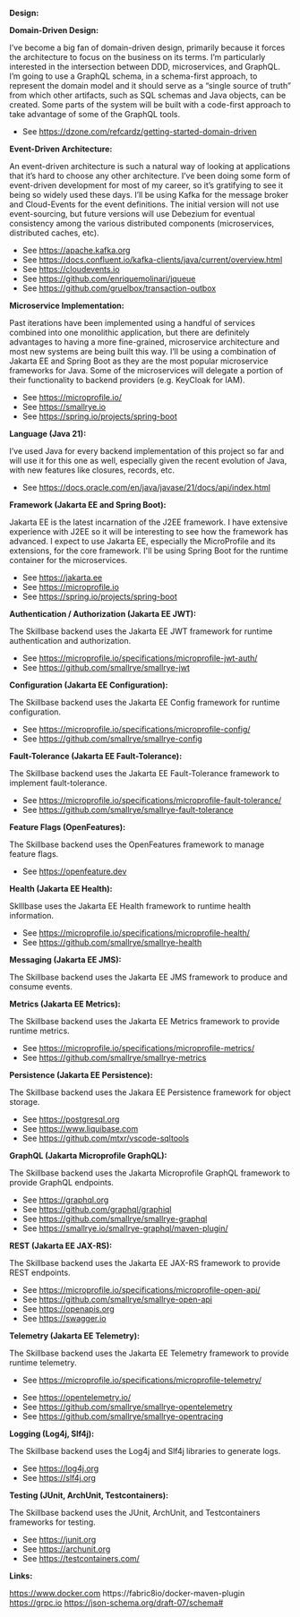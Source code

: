 **Design:**


**Domain-Driven Design:**

I’ve become a big fan of domain-driven design, primarily because it forces the architecture to focus on the business on its terms. I’m particularly interested in the intersection between DDD, microservices, and GraphQL. I’m going to use a GraphQL schema, in a schema-first approach, to represent the domain model and it should serve as a “single source of truth” from which other artifacts, such as SQL schemas and Java objects, can be created. Some parts of the system will be built with a code-first approach to take advantage of some of the GraphQL tools.

* See https://dzone.com/refcardz/getting-started-domain-driven


**Event-Driven Architecture:**

An event-driven architecture is such a natural way of looking at applications that it’s hard to choose any other architecture. I’ve been doing some form of event-driven development for most of my career, so it’s gratifying to see it being so widely used these days. I’ll be using Kafka for the message broker and Cloud-Events for the event definitions. The initial version will not use event-sourcing, but future versions will use Debezium for eventual consistency among the various distributed components (microservices, distributed caches, etc).

* See https://apache.kafka.org
* See https://docs.confluent.io/kafka-clients/java/current/overview.html
* See https://cloudevents.io
* See https://github.com/enriquemolinari/jqueue
* See https://github.com/gruelbox/transaction-outbox


**Microservice Implementation:**

Past iterations have been implemented using a handful of services combined into one monolithic application, but there are definitely advantages to having a more fine-grained, microservice architecture and most new systems are being built this way. I’ll be using a combination of Jakarta EE and Spring Boot as they are the most popular microservice frameworks for Java. Some of the microservices will delegate a portion of their functionality to backend providers (e.g. KeyCloak for IAM).

* See https://microprofile.io/
* See https://smallrye.io
* See https://spring.io/projects/spring-boot


**Language (Java 21):**

I’ve used Java for every backend implementation of this project so far and will use it for this one as well, especially given the recent evolution of Java, with new features like closures, records, etc.

* See https://docs.oracle.com/en/java/javase/21/docs/api/index.html


**Framework (Jakarta EE and Spring Boot):**

Jakarta EE is the latest incarnation of the J2EE framework. I have extensive experience with J2EE so it will be interesting to see how the framework has advanced. I expect to use Jakarta EE, especially the MicroProfile and its extensions, for the core framework. I'll be using Spring Boot for the runtime
container for the microservices.

* See https://jakarta.ee
* See https://microprofile.io
* See https://spring.io/projects/spring-boot


**Authentication / Authorization (Jakarta EE JWT):**

The Skillbase backend uses the Jakarta EE JWT framework for runtime authentication and authorization.

* See https://microprofile.io/specifications/microprofile-jwt-auth/
* See https://github.com/smallrye/smallrye-jwt


**Configuration (Jakarta EE Configuration):**

The Skillbase backend uses the Jakarta EE Config framework for runtime configuration.

* See https://microprofile.io/specifications/microprofile-config/
* See https://github.com/smallrye/smallrye-config


**Fault-Tolerance (Jakarta EE Fault-Tolerance):**

The Skillbase backend uses the Jakarta EE Fault-Tolerance framework to implement fault-tolerance.

* See https://microprofile.io/specifications/microprofile-fault-tolerance/
* See https://github.com/smallrye/smallrye-fault-tolerance


**Feature Flags (OpenFeatures):**

The Skillbase backend uses the OpenFeatures framework to manage feature flags.

* See https://openfeature.dev


**Health (Jakarta EE Health):**

Sklllbase uses the Jakarta EE Health framework to runtime health information.

* See https://microprofile.io/specifications/microprofile-health/
* See https://github.com/smallrye/smallrye-health


**Messaging (Jakarta EE JMS):**

The Skillbase backend uses the Jakarta EE JMS framework to produce and consume events.


**Metrics (Jakarta EE Metrics):**

The Skillbase backend uses the Jakarta EE Metrics framework to provide runtime metrics.

* See https://microprofile.io/specifications/microprofile-metrics/
* See https://github.com/smallrye/smallrye-metrics


**Persistence (Jakarta EE Persistence):**

The Skillbase backend uses the Jakara EE Persistence framework for object storage.

* See https://postgresql.org
* See https://www.liquibase.com
* See https://github.com/mtxr/vscode-sqltools


**GraphQL (Jakarta Microprofile GraphQL):**

The Skillbase backend uses the Jakarta Microprofile GraphQL framework to provide GraphQL endpoints.

* See https://graphql.org
* See https://github.com/graphql/graphiql
* See https://github.com/smallrye/smallrye-graphql
* See https://smallrye.io/smallrye-graphql/maven-plugin/


**REST (Jakarta EE JAX-RS):**

The Skillbase backend uses the Jakarta EE JAX-RS framework to provide REST endpoints.

* See https://microprofile.io/specifications/microprofile-open-api/
* See https://github.com/smallrye/smallrye-open-api
* See https://openapis.org
* See https://swagger.io



**Telemetry (Jakarta EE Telemetry):**

The Skillbase backend uses the Jakarta EE Telemetry framework to provide runtime telemetry.

* See https://microprofile.io/specifications/microprofile-telemetry/</p>
* See https://opentelemetry.io/
* See https://github.com/smallrye/smallrye-opentelemetry
* See https://github.com/smallrye/smallrye-opentracing


**Logging (Log4j, Slf4j):**

The Skillbase backend uses the Log4j and Slf4j libraries to generate logs.

* See https://log4j.org
* See https://slf4j.org


**Testing (JUnit, ArchUnit, Testcontainers):**

The Skillbase backend uses the JUnit, ArchUnit, and Testcontainers frameworks
for testing.

* See https://junit.org
* See https://archunit.org
* See https://testcontainers.com/


**Links:**

https://www.docker.com
https://fabric8io/docker-maven-plugin
https://grpc.io
https://json-schema.org/draft-07/schema#
